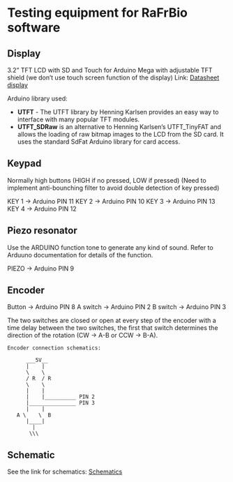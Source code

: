# Testing equipment for RaFrBio software

## Display 
3.2” TFT LCD with SD and Touch for Arduino Mega with adjustable TFT shield
(we don’t use touch screen function of the display)
Link:	[Datasheet display](https://drive.google.com/open?id=0B3NM4_m6O6VkZUs2ZkctZUhVSmM)

Arduino library used:
* **UTFT** - The UTFT library by Henning Karlsen provides an easy way to interface with many popular TFT modules.
* **UTFT_SDRaw** is an alternative to Henning Karlsen’s UTFT_TinyFAT and allows the loading of raw bitmap images to the LCD from the SD card. It uses the standard SdFat Arduino library for card access.


## Keypad
Normally high buttons (HIGH if no pressed, LOW if pressed)
(Need to implement anti-bounching filter to avoid double detection of key pressed)

KEY 1 -> Arduino PIN 11
KEY 2 -> Arduino PIN 10
KEY 3 -> Arduino PIN 13
KEY 4 -> Arduino PIN 12


## Piezo resonator
Use the ARDUINO function tone to generate any kind of sound. Refer to Arduuno documentation for details of the function.

PIEZO -> Arduino PIN 9


## Encoder
Button   -> Arduino PIN 8
A switch -> Arduino PIN 2
B switch -> Arduino PIN 3

The two switches are closed or open at every step of the encoder with a time delay between the two switches, the first that switch determines the direction of the rotation (CW -> A-B or CCW -> B-A). 


```
Encoder connection schematics:

      ___5V__
      |    |
      \    \
      / R  / R
      \    \
      |    |
      |    |__________ PIN 2   
      |_______________ PIN 3
      |    |
   A \    \  B
      |____|
        |
       \\\
```

## Schematic
See the link for schematics: [Schematics](https://drive.google.com/open?id=0B7P0y6jUr96xZUoweGF4eUUxajA)
